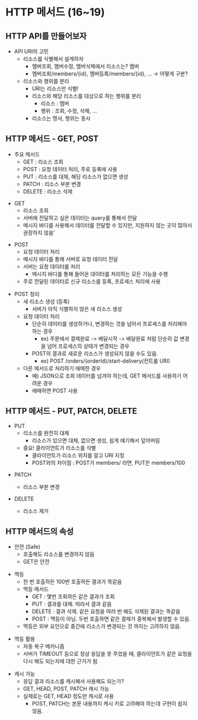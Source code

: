 # HTTP 메서드 (16~19)

## HTTP API를 만들어보자
* API URI의 고민
    - 리소스를 식별해서 설계하자
        - 멤버조회, 멤버수정, 멤버삭제에서 리소스는? 멤버
        - 멤버조회/members/{id}, 멤버등록/members/{id}, ... -> 어떻게 구분?
    - 리소스와 행위를 분리
        - URI는 리소스만 식별!
        - 리소스와 해당 리소스를 대상으로 하는 행위를 분리
            - 리소스 : 멤버
            - 행위 : 조회, 수정, 삭제, ...
        - 리소스는 명사, 행위는 동사

## HTTP 메서드 - GET, POST
- 주요 메서드
    - GET : 리소스 조회
    - POST : 요청 데이터 처리, 주로 등록에 사용
    - PUT : 리소스를 대체, 해당 리소스가 없으면 생성
    - PATCH : 리소스 부분 변경
    - DELETE : 리소스 삭제
    
* GET
    - 리소스 조회
    - 서버에 전달하고 싶은 데이터는 query를 통해서 전달
    - 메시지 바디를 사용해서 데이터를 전달할 수 있지만, 지원하지 않는 곳이 많아서 권장하지 않음'
    
- POST
    - 요청 데이터 처리
    - 메시지 바디를 통해 서버로 요청 데이터 전달
    - 서버는 요청 데이터를 처리
        - 메시지 바디를 통해 들어온 데이터를 처리하는 모든 기능을 수행
    - 주로 전달된 데이터로 신규 리소스를 등록, 프로세스 처리에 사용
    
* POST 정리
    - 새 리소스 생성 (등록)
        - 서버가 아직 식별하지 않은 새 리소스 생성
    - 요청 데이터 처리
        - 단순히 데이터를 생성하거나, 변경하는 것을 넘어서 프로세스를 처리해야 하는 경우
            - ex) 주문에서 결제완료 -> 배달시작 -> 배달완료 처럼 단순히 값 변경을 넘어 프로세스의 상태가 변경되는 경우
        - POST의 결과로 새로운 리소스가 생성되지 않을 수도 있음.
            - ex) POST /orders/{orderId}/start-delivery(컨트롤 URI)
    - 다른 메서드로 처리하기 애매한 경우
        - 예) JSON으로 조회 데이터를 넘겨야 하는데, GET 메서드를 사용하기 어려운 경우
        - 애매하면 POST 사용
    
## HTTP 메서드 - PUT, PATCH, DELETE
- PUT
    - 리소스를 완전히 대체
        - 리소스가 있으면 대체, 없으면 생성, 쉽게 얘기해서 덮어버림
    - 중요! 클라이언트가 리소스를 식별
        - 클라이언트가 리소스 위치를 알고 URI 지정
        - POST와의 차이점 : POST가 members/ 라면, PUT은 members/100
    
* PATCH
    - 리소스 부분 변경
    
* DELETE
    - 리소스 제거

## HTTP 메서드의 속성
* 안전 (Safe)
    - 호출해도 리소스를 변경하지 않음
    - GET은 안전
    
- 멱등
    - 한 번 호출하든 100번 호출하든 결과가 똑같음
    - 멱등 메서드
        - GET : 몇번 조회하든 같은 결과가 조회
        - PUT : 결과를 대체. 따라서 결과 같음
        - DELETE : 결과 삭제. 같은 요청을 여러 번 해도 삭제된 결과는 똑같음
        - POST : 멱등이 아님. 두번 호출하면 같은 결제가 중복해서 발생할 수 있음.
    - 멱등은 외부 요인으로 중간에 리소스가 변경되는 것 까지는 고려하지 않음.
    
* 멱등 활용
    - 자동 복구 메커니즘
    - 서버가 TIMEOUT 등으로 정상 응답을 못 주었을 때, 클라이언트가 같은 요청을 다시 해도 되는지에 대한 근거가 됨
    
- 캐시 가능
    - 응답 결과 리소스를 캐시해서 사용해도 되는가?
    - GET, HEAD, POST, PATCH 캐시 가능
    - 실제로는 GET, HEAD 정도만 캐시로 사용
        - POST, PATCH는 본문 내용까지 캐시 키로 고려해야 하는데 구현이 쉽지 않음.
    
